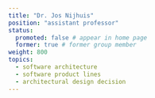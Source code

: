 ```yaml
---
title: "Dr. Jos Nijhuis"
position: "assistant professor"
status:
  promoted: false # appear in home page
  former: true # former group member
weight: 800
topics:
  - software architecture 
  - software product lines 
  - architectural design decision
---
```

